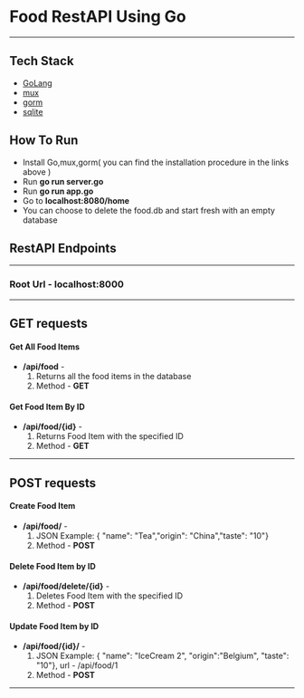 # Food RestAPI Using Go
****************************************************
## Tech Stack
* [GoLang](https://golang.org/)
* [mux](https://github.com/gorilla/mux)
* [gorm](https://github.com/jinzhu/gorm)
* [sqlite](https://www.sqlite.org/index.html)

## How To Run

* Install Go,mux,gorm( you can find the installation procedure in the links above )
* Run **go run server.go**
* Run **go run app.go**
* Go to **localhost:8080/home**
* You can choose to delete the food.db and start fresh with an empty database

## RestAPI Endpoints
****************************************************
### Root Url - localhost:8000

****************************************************
## GET requests

#### Get All Food Items
* **/api/food** - 
  1. Returns all the food items in the database
  2. Method - **GET**

#### Get Food Item By ID
* **/api/food/{id}** -
  1. Returns Food Item with the specified ID
  2. Method - **GET**
  
****************************************************
## POST requests

#### Create Food Item
* **/api/food/** -
  1. JSON Example: { 	"name": "Tea","origin": "China","taste": "10"}
  2. Method - **POST**

#### Delete Food Item by ID
* **/api/food/delete/{id}** -
  1. Deletes Food Item with the specified ID
  2. Method - **POST**

#### Update Food Item by ID
* **/api/food/{id}/** -
  1. JSON Example: { "name": "IceCream 2", "origin":"Belgium", "taste": "10"}, url - /api/food/1
  2. Method - **POST**
****************************************************
  
  

